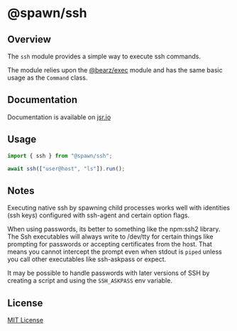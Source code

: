 # @spawn/ssh

## Overview

The `ssh` module provides a simple way to execute
ssh commands.

The module relies upon the [@bearz/exec][exec] module and
has the same basic usage as the `Command` class.

## Documentation

Documentation is available on [jsr.io](https://jsr.io/@spawn/ssh/doc)

## Usage
```typescript
import { ssh } from "@spawn/ssh";

await ssh(["user@host", "ls"]).run(); 
```

## Notes

Executing native ssh by spawning child processes works well with 
identities (ssh keys) configured with ssh-agent and certain
option flags.  

When using passwords, its better to something like the
npm:ssh2 library. The Ssh executables will always write
to /dev/tty for certain things like prompting for 
passwords or accepting certificates from the host.  That means
you cannot intercept the prompt even when stdout is `piped` 
unless you call other executables like ssh-askpass or expect.  

It may be possible to handle passwords with later versions
of SSH by creating a script and using the `SSH_ASKPASS` env
variable.

## License

[MIT License](./LICENSE.md)

[exec]: https://jsr.io/@gnome/exec/doc